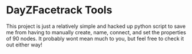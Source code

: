 # DayZFacetrack Tools

This project is just a relatively simple and hacked up python script to save me from having to manually create, name, connect, and set the properties of 90 nodes.
It probably wont mean much to you, but feel free to check it out either way!
